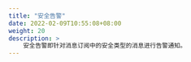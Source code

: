 ```yaml
---
title: "安全告警"
date: 2022-02-09T10:55:08+08:00
weight: 20
description: >
    安全告警即针对消息订阅中的安全类型的消息进行告警通知。
---
```


